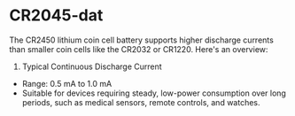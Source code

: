 
# CR2045-dat

The CR2450 lithium coin cell battery supports higher discharge currents than smaller coin cells like the CR2032 or CR1220. Here's an overview:

1. Typical Continuous Discharge Current
- Range: 0.5 mA to 1.0 mA
- Suitable for devices requiring steady, low-power consumption over long periods, such as medical sensors, remote controls, and watches.
